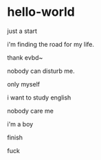 # hello-world
just a start

i'm finding the road for my life.

thank evbd~

nobody can disturb me. 

only myself

i want to study english

nobody care me

i'm a boy

finish


fuck

